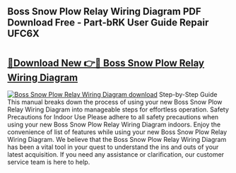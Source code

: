 ## Boss Snow Plow Relay Wiring Diagram PDF Download Free - Part-bRK User Guide Repair UFC6X

# <h2><a href="http://dfn3cn9.blite.top/?on=Boss+Snow+Plow+Relay+Wiring+Diagram">🔗Download New 👉🔴 Boss Snow Plow Relay Wiring Diagram</a></h2>

[![Boss Snow Plow Relay Wiring Diagram download](https://i.imgur.com/lujVjoI.png)](http://dfn3cn9.blite.top/?on=Boss+Snow+Plow+Relay+Wiring+Diagram)
Step-by-Step Guide This manual breaks down the process of using your new Boss Snow Plow Relay Wiring Diagram into manageable steps for effortless operation. Safety Precautions for Indoor Use Please adhere to all safety precautions when using your new Boss Snow Plow Relay Wiring Diagram indoors. Enjoy the convenience of list of features while using your new Boss Snow Plow Relay Wiring Diagram. We believe that the Boss Snow Plow Relay Wiring Diagram has been a vital tool in your quest to understand the ins and outs of your latest acquisition. If you need any assistance or clarification, our customer service team is here to help.
